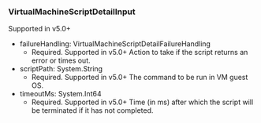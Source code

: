 ### VirtualMachineScriptDetailInput
Supported in v5.0+

- failureHandling: VirtualMachineScriptDetailFailureHandling
  - Required. Supported in v5.0+
      Action to take if the script returns an error or times out.
- scriptPath: System.String
  - Required. Supported in v5.0+
      The command to be run in VM guest OS.
- timeoutMs: System.Int64
  - Required. Supported in v5.0+
      Time (in ms) after which the script will be terminated if it has not completed.
